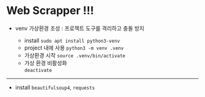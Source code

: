 # Web Scrapper !!!

- venv 가상환경 조성 : 프로젝트 도구를 격리하고 충돌 방지

  - install
    `sudo apt install python3-venv`
  - project 내에 사용
    `python3 -m venv .venv`
  - 가상환경 시작
    `source .venv/bin/activate`
  - 가상 환경 비활성화  
    `deactivate`

---

- install `beautifulsoup4`, `requests`
